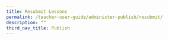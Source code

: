```yaml
---
title: Resubmit Lessons
permalink: /teacher-user-guide/administer-publish/resubmit/
description: ""
third_nav_title: Publish
---
```

